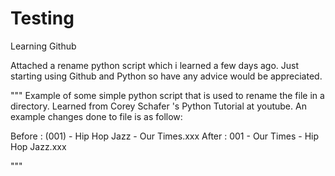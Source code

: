 # Testing
Learning Github

Attached a rename python script which i learned a few days ago. Just starting using Github and Python so have any advice would be appreciated.

"""
Example of some simple python script that is used to rename the file in a directory. Learned from Corey Schafer 's Python Tutorial
at youtube. An example changes done to file is as follow:

Before : (001) - Hip Hop Jazz - Our Times.xxx
After  :  001 - Our Times - Hip Hop Jazz.xxx

"""
